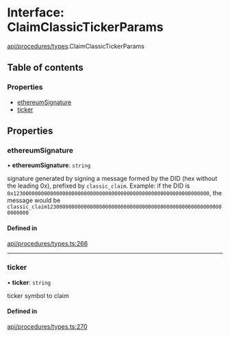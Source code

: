 # Interface: ClaimClassicTickerParams

[api/procedures/types](../wiki/api.procedures.types).ClaimClassicTickerParams

## Table of contents

### Properties

- [ethereumSignature](../wiki/api.procedures.types.ClaimClassicTickerParams#ethereumsignature)
- [ticker](../wiki/api.procedures.types.ClaimClassicTickerParams#ticker)

## Properties

### ethereumSignature

• **ethereumSignature**: `string`

signature generated by signing a message formed by the DID (hex without the leading 0x),
  prefixed by `classic_claim`. Example: if the DID is `0x1230000000000000000000000000000000000000000000000000000000000000`,
  the message would be `classic_claim1230000000000000000000000000000000000000000000000000000000000000`

#### Defined in

[api/procedures/types.ts:266](https://github.com/PolymeshAssociation/polymesh-sdk/blob/339b7503/src/api/procedures/types.ts#L266)

___

### ticker

• **ticker**: `string`

ticker symbol to claim

#### Defined in

[api/procedures/types.ts:270](https://github.com/PolymeshAssociation/polymesh-sdk/blob/339b7503/src/api/procedures/types.ts#L270)
